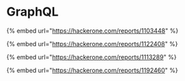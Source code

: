 # GraphQL

{% embed url="https://hackerone.com/reports/1103448" %}

{% embed url="https://hackerone.com/reports/1122408" %}

{% embed url="https://hackerone.com/reports/1113289" %}



{% embed url="https://hackerone.com/reports/1192460" %}





